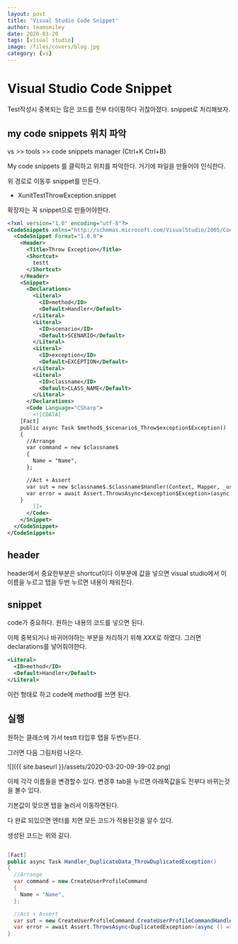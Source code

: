 ```yaml
---
layout: post
title: 'Visual Studio Code Snippet' 
author: teamsmiley
date: 2020-03-20
tags: [visual studio]
image: /files/covers/blog.jpg
category: {vs}
---
```


# Visual Studio Code Snippet

Test작성시 중복되는 많은 코드를 전부 타이핑하다 귀찮아졌다. snippet로 처리해보자.

## my code snippets 위치 파악

vs >> tools >> code snippets manager (Ctrl+K Ctrl+B) 

My code snippets 를 클릭하고 위치를 파악한다. 거기에 파일을 만들어야 인식한다.

위 경로로 이동후 snippet를 만든다. 

* XunitTestThrowException.snippet

확장자는 꼭 snippet으로 만들어야한다.

```xml
<?xml version="1.0" encoding="utf-8"?>
<CodeSnippets xmlns="http://schemas.microsoft.com/VisualStudio/2005/CodeSnippet">
  <CodeSnippet Format="1.0.0">
    <Header>
      <Title>Throw Exception</Title>
      <Shortcut>
        testt
      </Shortcut>
    </Header>
    <Snippet>
      <Declarations>
        <Literal>
          <ID>method</ID>
          <Default>Handler</Default>
        </Literal>
        <Literal>
          <ID>scenario</ID>
          <Default>SCENARIO</Default>
        </Literal>
        <Literal>
          <ID>exception</ID>
          <Default>EXCEPTION</Default>
        </Literal>
        <Literal>
          <ID>classname</ID>
          <Default>CLASS_NAME</Default>
        </Literal>
      </Declarations>
      <Code Language="CSharp">
        <![CDATA[
    [Fact]
    public async Task $method$_$scenario$_Throw$exception$Exception()
    {
      //Arrange
      var command = new $classname$
      {
        Name = "Name",
      };

      //Act + Assert
      var sut = new $classname$.$classname$Handler(Context, Mapper, _userServiceMock.Object);
      var error = await Assert.ThrowsAsync<$exception$Exception>(async () => await sut.Handle(command, CancellationToken.None));
    }
        ]]>
      </Code>
    </Snippet>
  </CodeSnippet>
</CodeSnippets>
```

## header
header에서 중요한부분은 shortcut이다  이부분에 값을 넣으면 visual studio에서  이 이름을 누르고 탭을 두번 누르면 내용이 채워진다.

## snippet

code가 중요하다. 원하는 내용의 코드를 넣으면 된다. 

이제 중복되거나 바귀어야하는 부분을 처리하기 위해 $XXX$로 하였다. 그러면 declarations를 넣어줘야한다.

```xml
<Literal>
  <ID>method</ID>
  <Default>Handler</Default>
</Literal>
```

이런 형태로 하고 code에 $method$를 쓰면 된다.

## 실행 

원하는 클래스에 가서 testt 타입후 탭을 두번누른다. 

그러면 다음 그림처럼 나온다. 

![]({{ site.baseurl }}/assets/2020-03-20-09-39-02.png)

이제 각각 이름들을 변경할수 있다. 변경후 tab을 누르면 아래쪽값을도 전부다 바뀌는것을 볼수 있다. 

기본값이 맞으면 탭을 눌러서 이동하면된다.

다 완료 되있으면 엔터를 치면 모든 코드가 적용된것을 알수 있다. 

생성된 코드는 위와 같다. 

```cs

[Fact]
public async Task Handler_DuplicateData_ThrowDuplicatedException()
{
  //Arrange
  var command = new CreateUserProfileCommand
  {
    Name = "Name",
  };

  //Act + Assert
  var sut = new CreateUserProfileCommand.CreateUserProfileCommandHandler(Context, Mapper, _userServiceMock.Object);
  var error = await Assert.ThrowsAsync<DuplicatedException>(async () => await sut.Handle(command, CancellationToken.None));
}
```



